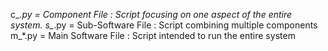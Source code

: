 c_*.py = Component File : Script focusing on one aspect of the entire system.
s_*.py = Sub-Software File : Script combining multiple components
m_*.py = Main Software File : Script intended to run the entire system